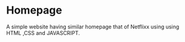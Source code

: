 # Homepage
A simple website having similar homepage that of Netflixx using using HTML ,CSS and JAVASCRIPT.
